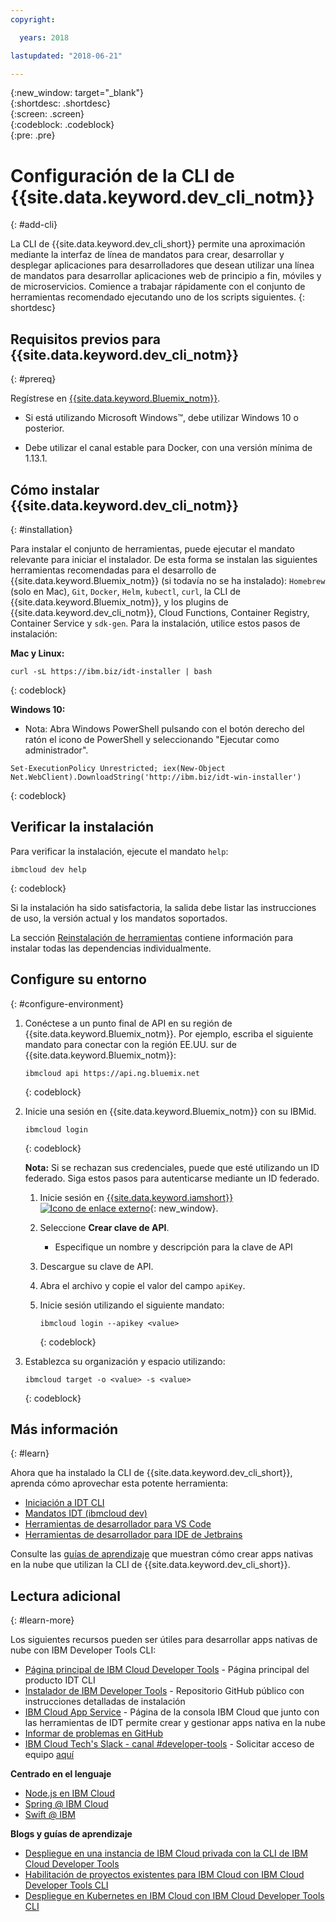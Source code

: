 ```yaml
---
copyright:

  years: 2018

lastupdated: "2018-06-21"

---
```


{:new_window: target="_blank"}  
{:shortdesc: .shortdesc}  
{:screen: .screen}  
{:codeblock: .codeblock}  
{:pre: .pre}  

# Configuración de la CLI de {{site.data.keyword.dev_cli_notm}}
{: #add-cli}

La CLI de {{site.data.keyword.dev_cli_short}} permite una aproximación mediante la interfaz de línea de mandatos para crear, desarrollar y desplegar aplicaciones para desarrolladores que desean utilizar una línea de mandatos para desarrollar aplicaciones web de principio a fin, móviles y de microservicios. Comience a trabajar rápidamente con el conjunto de herramientas recomendado ejecutando uno de los scripts siguientes.
{: shortdesc}

## Requisitos previos para {{site.data.keyword.dev_cli_notm}}
{: #prereq}

Regístrese en [{{site.data.keyword.Bluemix_notm}}](http://ibm.biz/ibm-registration).

*  Si está utilizando Microsoft Windows&trade;, debe utilizar Windows 10 o posterior.

* Debe utilizar el canal estable para Docker, con una versión mínima de 1.13.1.

## Cómo instalar {{site.data.keyword.dev_cli_notm}}
{: #installation}

Para instalar el conjunto de herramientas, puede ejecutar el mandato relevante para iniciar el instalador. De esta forma se instalan las siguientes herramientas recomendadas para el desarrollo de {{site.data.keyword.Bluemix_notm}} (si todavía no se ha instalado): `Homebrew` (solo en Mac), `Git`, `Docker`, `Helm`, `kubectl`, `curl`, la CLI de {{site.data.keyword.Bluemix_notm}}, y los plugins de {{site.data.keyword.dev_cli_notm}}, Cloud Functions, Container Registry, Container Service y `sdk-gen`. Para la instalación, utilice estos pasos de instalación:

**Mac y Linux:**

```
curl -sL https://ibm.biz/idt-installer | bash
```
{: codeblock}


**Windows 10:**

* Nota: Abra Windows PowerShell pulsando con el botón derecho del ratón el icono de PowerShell y seleccionando "Ejecutar como administrador".

```
Set-ExecutionPolicy Unrestricted; iex(New-Object Net.WebClient).DownloadString('http://ibm.biz/idt-win-installer')
```
{: codeblock}

## Verificar la instalación
Para verificar la instalación, ejecute el mandato `help`:

```
ibmcloud dev help
```
{: codeblock}

Si la instalación ha sido satisfactoria, la salida debe listar las instrucciones de uso, la versión actual y los mandatos soportados.

La sección [Reinstalación de herramientas](/docs/troubleshoot/ts_createapps.html#appendix) contiene información para instalar todas las dependencias individualmente.

## Configure su entorno
{: #configure-environment}

1. Conéctese a un punto final de API en su región de {{site.data.keyword.Bluemix_notm}}. Por ejemplo, escriba el siguiente mandato para conectar con la región EE.UU. sur de {{site.data.keyword.Bluemix_notm}}:

	```
	ibmcloud api https://api.ng.bluemix.net
	```
	{: codeblock}

2. Inicie una sesión en {{site.data.keyword.Bluemix_notm}} con su IBMid.

	```
	ibmcloud login
	```
	{: codeblock}

	**Nota:** Si se rechazan sus credenciales, puede que esté utilizando un ID federado. Siga estos pasos para autenticarse mediante un ID federado.

	1. Inicie sesión en [{{site.data.keyword.iamshort}} ![Icono de enlace externo](../../icons/launch-glyph.svg "Icono de enlace externo")](https://www.bluemix.net/iam/#/apikeys){: new_window}.
	2. Seleccione **Crear clave de API**.
		* Especifique un nombre y descripción para la clave de API
	3. Descargue su clave de API.
	4. Abra el archivo y copie el valor del campo `apiKey`.
	5. Inicie sesión utilizando el siguiente mandato:

		```
		ibmcloud login --apikey <value>
		```
		{: codeblock}

3. Establezca su organización y espacio utilizando:

	```
	ibmcloud target -o <value> -s <value>
	```
	{: codeblock}

## Más información
{: #learn}

Ahora que ha instalado la CLI de {{site.data.keyword.dev_cli_short}}, aprenda cómo aprovechar esta potente herramienta:
- [Iniciación a IDT CLI](index.html)
- [Mandatos IDT (ibmcloud dev)](commands.html)
- [Herramientas de desarrollador para VS Code](vscode.html)
- [Herramientas de desarrollador para IDE de Jetbrains](jetbrains.html)

Consulte las [guías de aprendizaje](/docs/apps/tutorials/tutorial_bff.html) que muestran cómo crear apps nativas en la nube que utilizan la CLI de {{site.data.keyword.dev_cli_short}}.

## Lectura adicional
{: #learn-more}

Los siguientes recursos pueden ser útiles para desarrollar apps nativas de nube con IBM Developer Tools CLI:

- [Página principal de IBM Cloud Developer Tools](https://www.ibm.com/cloud/cli) - Página principal del producto IDT CLI
- [Instalador de IBM Developer Tools](https://github.com/IBM-Bluemix/ibm-cloud-developer-tools) - Repositorio GitHub público con instrucciones detalladas de instalación
- [IBM Cloud App Service](https://console.bluemix.net/developer/appservice) - Página de la consola IBM Cloud que junto con las herramientas de IDT permite crear y gestionar apps nativa en la nube
- [Informar de problemas en GitHub](https://github.com/IBM-Cloud/ibm-cloud-developer-tools/issues)
- [IBM Cloud Tech's Slack - canal #developer-tools](https://ibm-cloud-tech.slack.com) - Solicitar acceso de equipo [aquí](https://slack-invite-ibm-cloud-tech.mybluemix.net/)

**Centrado en el lenguaje**

- [Node.js en IBM Cloud](https://developer.ibm.com/node/cloud/)
- [Spring @ IBM Cloud](https://developer.ibm.com/java/spring/)
- [Swift @ IBM](https://developer.ibm.com/swift)

**Blogs y guías de aprendizaje**

- [Despliegue en una instancia de IBM Cloud privada con la CLI de IBM Cloud Developer Tools](https://www.ibm.com/blogs/bluemix/2017/09/deploying-ibm-cloud-private-ibm-cloud-developer-tools-cli/)
- [Habilitación de proyectos existentes para IBM Cloud con IBM Cloud Developer Tools CLI](https://www.ibm.com/blogs/bluemix/2017/09/enable-existing-projects-ibm-cloud-ibm-cloud-developer-tools-cli/)
- [Despliegue en Kubernetes en IBM Cloud con IBM Cloud Developer Tools CLI](https://www.ibm.com/blogs/bluemix/2017/09/deploying-kubernetes-ibm-cloud-ibm-cloud-developer-tools-cli/)
